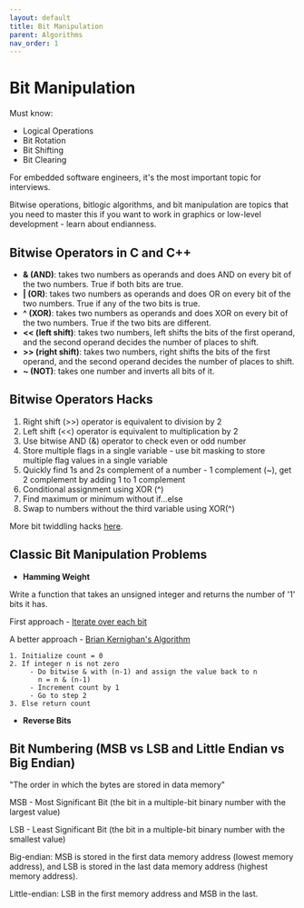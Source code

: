 ```yaml
---
layout: default
title: Bit Manipulation
parent: Algorithms
nav_order: 1
---
```


# Bit Manipulation

Must know:

* Logical Operations 
* Bit Rotation
* Bit Shifting
* Bit Clearing

For embedded software engineers, it's the most important topic for interviews.

Bitwise operations, bitlogic algorithms, and bit manipulation are topics that you need to master this if you want to work
in graphics or low-level development - learn about endianness.

## Bitwise Operators in C and C++

- **& (AND)**: takes two numbers as operands and does AND on every bit of the two numbers. True if both bits are true.
- **| (OR)**: takes two numbers as operands and does OR on every bit of the two numbers. True if any of the two bits 
is true.
- **^ (XOR)**: takes two numbers as operands and does XOR on every bit of the two numbers. True if the two bits are
different.
- **<< (left shift)**: takes two numbers, left shifts the bits of the first operand, and the second operand decides the
number of places to shift.
- **>> (right shift)**: takes two numbers, right shifts the bits of the first operand, and the second operand decides the
number of places to shift.
- **~ (NOT)**: takes one number and inverts all bits of it.

## Bitwise Operators Hacks

1. Right shift (>>) operator is equivalent to division by 2
2. Left shift (<<) operator is equivalent to multiplication by 2
3. Use bitwise AND (&) operator to check even or odd number
4. Store multiple flags in a single variable - use bit masking to store multiple flag values in a single variable
5. Quickly find 1s and 2s complement of a number - 1 complement (~), get 2 complement by adding 1 to 1 complement
6. Conditional assignment using XOR (^)
7. Find maximum or minimum without if...else
8. Swap to numbers without the third variable using XOR(^)

More bit twiddling hacks [here](https://graphics.stanford.edu/~seander/bithacks.html).

## Classic Bit Manipulation Problems

- **Hamming Weight**

Write a function that takes an unsigned integer and returns the number of '1' 
bits it has.

First approach - [Iterate over each bit](https://github.com/alanrubik/Challenges/blob/main/rob/191.c)

A better approach - [Brian Kernighan's Algorithm](https://github.com/alanrubik/Challenges/blob/main/rob/191_kernighan.c)

```
1. Initialize count = 0
2. If integer n is not zero
     - Do bitwise & with (n-1) and assign the value back to n
       n = n & (n-1)
     - Increment count by 1
     - Go to step 2
3. Else return count
```

- **Reverse Bits**

## Bit Numbering (MSB vs LSB and Little Endian vs Big Endian)

"The order in which the bytes are stored in data memory"

MSB - Most Significant Bit (the bit in a multiple-bit binary number with the largest value)

LSB - Least Significant Bit (the bit in a multiple-bit binary number with the smallest value)

Big-endian:
MSB is stored in the first data memory address (lowest memory address), and LSB is stored in the last data memory address (highest memory address).

Little-endian:
LSB in the first memory address and MSB in the last.
